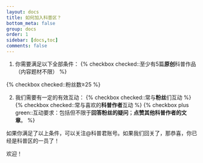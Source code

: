 ```yaml
---
layout: docs
title: 如何加入科普区？
bottom_meta: false
group: docs
order: 1
sidebar: [docs,toc]
comments: false
---
```

1. 你需要满足以下全部条件：
  {% checkbox checked::至少有5篇**原创**科普作品（内容题材不限） %}

  {% checkbox checked::粉丝数≥25 %}

2. 我们需要有一定的有效互动：
   {% checkbox checked::常与**粉丝**们互动 %}
   {% checkbox checked::常与喜欢的**科普作者**互动 %}
   {% checkbox plus green::互动要求：包括但不限于**回答粉丝的疑问**；**点赞其他科普作者的文章**。 %}

如果你满足了以上条件，可以关注@科普君账号。如果我们回关了，那恭喜，你已经是科普区的一员了！

欢迎！